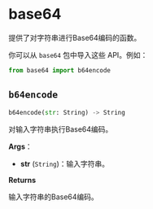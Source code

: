# base64

提供了对字符串进行Base64编码的函数。

你可以从 `base64` 包中导入这些 API。例如：

```python
from base64 import b64encode
```

## `b64encode`

```python
b64encode(str: String) -> String
```

对输入字符串执行Base64编码。

**Args**：

- **str** (`String`)：输入字符串。

**Returns**

输入字符串的Base64编码。
